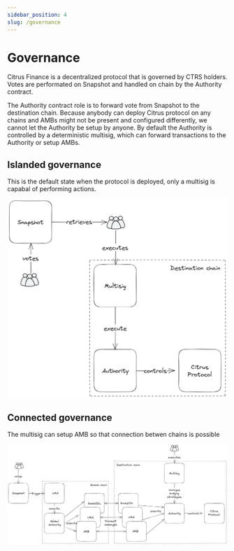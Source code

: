 ```yaml
---
sidebar_position: 4
slug: /governance
---
```


# Governance

Citrus Finance is a decentralized protocol that is governed by CTRS holders. Votes are performated on Snapshot and handled on chain by the Authority contract.

The Authority contract role is to forward vote from Snapshot to the destination chain. Because anybody can deploy Citrus protocol on any chains and AMBs might not be present and configured differently, we cannot let the Authority be setup by anyone. By default the Authority is controlled by a deterministic multisig, which can forward transactions to the Authority or setup AMBs.

## Islanded governance

This is the default state when the protocol is deployed, only a multisig is capabal of performing actions.

![Citrus ecosystem](./img/islanded-governance.png)

## Connected governance

The multisig can setup AMB so that connection betwen chains is possible

![Citrus ecosystem](./img/connected-governance.png)
